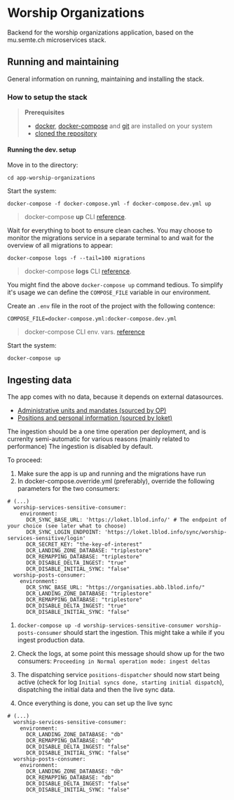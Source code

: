 # Worship Organizations

Backend for the worship organizations application, based on the mu.semte.ch microservices stack.

## Running and maintaining

General information on running, maintaining and installing the stack.

### How to setup the stack

> **Prerequisites**
> - [docker](https://docs.docker.com/get-docker/), [docker-compose](https://docs.docker.com/get-docker/) and [git](https://git-scm.com/downloads) are installed on your system
> - [cloned the repository](https://docs.github.com/en/repositories/creating-and-managing-repositories/cloning-a-repository)

#### Running the dev. setup

Move in to the directory:
```shell
cd app-worship-organizations
```
Start the system:
```shell
docker-compose -f docker-compose.yml -f docker-compose.dev.yml up
```
> docker-compose **up** CLI [reference](https://docs.docker.com/compose/reference/up/).

Wait for everything to boot to ensure clean caches. You may choose to monitor the migrations service in a separate terminal to and wait for the overview of all migrations to appear:

```shell
docker-compose logs -f --tail=100 migrations
```
> docker-compose **logs** CLI [reference](https://docs.docker.com/compose/reference/logs/).

You might find the above `docker-compose up` command tedious. To simplify it's usage we can define the `COMPOSE_FILE` variable in our environment.

Create an `.env` file in the root of the project with the following contence:
```shell
COMPOSE_FILE=docker-compose.yml:docker-compose.dev.yml
```
> docker-compose CLI env. vars. [reference](https://docs.docker.com/compose/reference/envvars/)

Start the system:
```shell
docker-compose up
```

## Ingesting data

The app comes with no data, because it depends on external datasources.
  *  [Administrative units and mandates (sourced by OP)](https://organisaties.abb.vlaanderen.be)
  *  [Positions and personal information (sourced by loket)](https://loket.lokaalbestuur.vlaanderen.be/)

The ingestion should be a one time operation per deployment, and is currenlty semi-automatic for various reasons (mainly related to performance)
The ingestion is disabled by default.

To proceed:
1. Make sure the app is up and running and the migrations have run
2. In docker-compose.override.yml (preferably), override the following parameters for the two consumers:
```
# (...)
  worship-services-sensitive-consumer:
    environment:
      DCR_SYNC_BASE_URL: 'https://loket.lblod.info/' # The endpoint of your choice (see later what to choose)
      DCR_SYNC_LOGIN_ENDPOINT: 'https://loket.lblod.info/sync/worship-services-sensitive/login'
      DCR_SECRET_KEY: "the-key-of-interest"
      DCR_LANDING_ZONE_DATABASE: "triplestore"
      DCR_REMAPPING_DATABASE: "triplestore"
      DCR_DISABLE_DELTA_INGEST: "true"
      DCR_DISABLE_INITIAL_SYNC: "false"
  worship-posts-consumer:
    environment:
      DCR_SYNC_BASE_URL: "https://organisaties.abb.lblod.info/"
      DCR_LANDING_ZONE_DATABASE: "triplestore"
      DCR_REMAPPING_DATABASE: "triplestore"
      DCR_DISABLE_DELTA_INGEST: "true"
      DCR_DISABLE_INITIAL_SYNC: "false"
```

1. `docker-compose up -d worship-services-sensitive-consumer worship-posts-consumer` should start the ingestion. This might take a while if you ingest production data.

2. Check the logs, at some point this message should show up for the two consumers: `Proceeding in Normal operation mode: ingest deltas`

3. The dispatching service `positions-dispatcher` should now start being active (check for log `Initial syncs done, starting initial dispatch`), dispatching the initial data and then the live sync data.

4. Once everything is done, you can set up the live sync
```
# (...)
  worship-services-sensitive-consumer:
    environment:
      DCR_LANDING_ZONE_DATABASE: "db"
      DCR_REMAPPING_DATABASE: "db"
      DCR_DISABLE_DELTA_INGEST: "false"
      DCR_DISABLE_INITIAL_SYNC: "false"
  worship-posts-consumer:
    environment:
      DCR_LANDING_ZONE_DATABASE: "db"
      DCR_REMAPPING_DATABASE: "db"
      DCR_DISABLE_DELTA_INGEST: "false"
      DCR_DISABLE_INITIAL_SYNC: "false"
```
